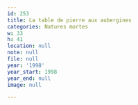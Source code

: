 ```yaml
---
id: 253
title: La table de pierre aux aubergines
categories: Natures mortes
w: 33
h: 41
location: null
note: null
file: null
year: '1998'
year_start: 1998
year_end: null
image: null

---
```

